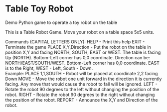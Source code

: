 # Table Toy Robot
Demo Python game to operate a toy robot on the table

This is a Table Robot Game. Move your robot on a table space 5x5 units.

Commands (CAPITAL LETTERS ONLY):
	HELP - Print this help
	EXIT - Terminate the game
	PLACE X,Y,Direction - Put the robot on the table in position X,Y and facing NORTH, SOUTH, EAST or WEST.
		The table is facing Up (NORTH). Bottom-Left corner has 0,0 coordinate.
		Direction can be: NORTH/EAST/SOUTH/WEST. Bottom-Left corner has 0,0 coordinate.
		EAST is to the Right, WEST - Left, South - Down.		
		Example: PLACE 1,1,SOUTH - Robot will be placed at coordinate 2,2 facing Down
	MOVE - Move the robot one unit forward in the direction it is currently facing.
		Any move that would cause the robot to fall will be ignored.
	LEFT - Rotate the robot 90 degrees to the left without changing the position of the robot.
	RIGHT - Rotate the robot 90 degrees to the right without changing the position of the robot.
	REPORT - Announce the X,Y and Direction of the robot.
